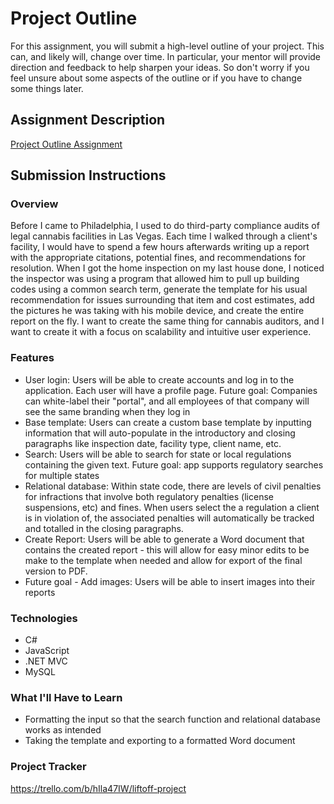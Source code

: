 # Project Outline
For this assignment, you will submit a high-level outline of your project. This can, and likely will, change over time. In particular, your mentor will provide direction and feedback to help sharpen your ideas. So don't worry if you feel unsure about some aspects of the outline or if you have to change some things later.

## Assignment Description
[Project Outline Assignment](https://education.launchcode.org/liftoff/modules/assignments/project-outline)

## Submission Instructions

### Overview
Before I came to Philadelphia, I used to do third-party compliance audits of legal cannabis facilities in Las Vegas.
Each time I walked through a client's facility, I would have to spend a few hours afterwards writing up a report
with the appropriate citations, potential fines, and recommendations for resolution. When I got the home inspection
on my last house done, I noticed the inspector was using a program that allowed him to pull up building codes using
a common search term, generate the template for his usual recommendation for issues surrounding that item and cost estimates, add
the pictures he was taking with his mobile device, and create the entire report on the fly. I want to create the same
thing for cannabis auditors, and I want to create it with a focus on scalability and intuitive user experience.

### Features

- User login: Users will be able to create accounts and log in to the application. Each user will have a profile
page. Future goal: Companies can white-label their "portal", and all employees of that company will see the same
branding when they log in
- Base template: Users can create a custom base template by inputting information that will auto-populate in the introductory and
closing paragraphs like inspection date, facility type, client name, etc.
- Search: Users will be able to search for state or local regulations containing the given text. Future goal: app
supports regulatory searches for multiple states
- Relational database: Within state code, there are levels of civil penalties for infractions that involve both regulatory
penalties (license suspensions, etc) and fines. When users select the a regulation a client is in violation of, the associated penalties
will automatically be tracked and totalled in the closing paragraphs.
- Create Report: Users will be able to generate a Word document that contains the created report - this will allow for easy
minor edits to be make to the template when needed and allow for export of the final version to PDF.
- Future goal - Add images: Users will be able to insert images into their reports

### Technologies

- C#
- JavaScript
- .NET MVC
- MySQL

### What I'll Have to Learn
- Formatting the input so that the search function and relational database works as intended
- Taking the template and exporting to a formatted Word document

### Project Tracker
https://trello.com/b/hIla47IW/liftoff-project
